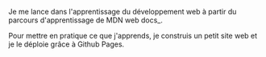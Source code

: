 Je me lance dans l'apprentissage du développement web à partir du parcours d'apprentissage de MDN web docs\_.

Pour mettre en pratique ce que j'apprends, je construis un petit site web et je le déploie grâce à Github Pages.
